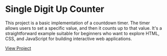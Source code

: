 # **Single Digit Up Counter**

This project is a basic implementation of a countdown timer. The timer allows users to set a specific value, and then it counts up to that value.
It's a straightforward example suitable for beginners who want to explore HTML, CSS, and JavaScript for building interactive web applications.

[View Project](https://sukirat15.github.io/Single-Digit-Up-Counter/)
